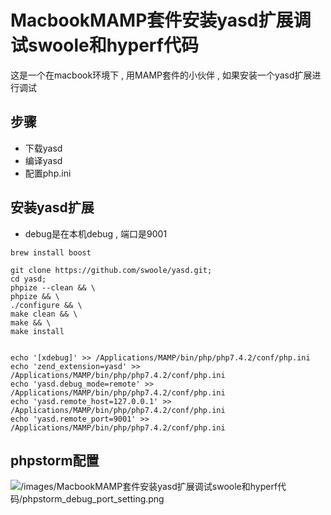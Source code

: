 # MacbookMAMP套件安装yasd扩展调试swoole和hyperf代码


这是一个在macbook环境下 , 用MAMP套件的小伙伴 , 如果安装一个yasd扩展进行调试

## 步骤
* 下载yasd
* 编译yasd
* 配置php.ini

## 安装yasd扩展
* debug是在本机debug , 端口是9001
```shell
brew install boost

git clone https://github.com/swoole/yasd.git;
cd yasd;
phpize --clean && \
phpize && \
./configure && \
make clean && \
make && \
make install


echo '[xdebug]' >> /Applications/MAMP/bin/php/php7.4.2/conf/php.ini
echo 'zend_extension=yasd' >> /Applications/MAMP/bin/php/php7.4.2/conf/php.ini
echo 'yasd.debug_mode=remote' >> /Applications/MAMP/bin/php/php7.4.2/conf/php.ini
echo 'yasd.remote_host=127.0.0.1' >> /Applications/MAMP/bin/php/php7.4.2/conf/php.ini
echo 'yasd.remote_port=9001' >> /Applications/MAMP/bin/php/php7.4.2/conf/php.ini
```


## phpstorm配置
![/images/MacbookMAMP套件安装yasd扩展调试swoole和hyperf代码/phpstorm_debug_port_setting.png](/images/MacbookMAMP套件安装yasd扩展调试swoole和hyperf代码/phpstorm_debug_port_setting.png)



